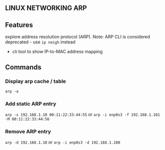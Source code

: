 ## LINUX NETWORKING ARP

## Features
explore address resolution protocol (ARP).
Note: ARP CLI is considered deprecated - use `ip neigh` instead
- cli tool to show IP-to-MAC address mapping

## Commands

### Display arp cache / table
`arp -a`

### Add static ARP entry
`arp -s 192.168.1.10 00:11:22:33:44:55`
or
`arp -i enp0s3 -f 192.168.1.101 -M 00:11:22:33:44:56`

### Remove ARP entry
`arp -d 192.168.1.10`
or
`arp -i enp0s3 -d 192.168.1.100`